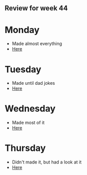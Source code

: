 
## Review for week 44

# Monday

* Made almost everything
* [Here](https://github.com/Kornvalles/3-Semester/tree/master/u44/28-10-2019/react-demo1)

# Tuesday

* Made until dad jokes
* [Here](https://github.com/Kornvalles/3-Semester/tree/master/u44/29-10-2019/state)

# Wednesday

* Made most of it
* [Here](https://github.com/Kornvalles/3-Semester/tree/master/u44/30-10-2019)

# Thursday

* Didn't made it, but had a look at it
* [Here](https://github.com/Kornvalles/3-Semester/tree/master/u44/31-10-2019)